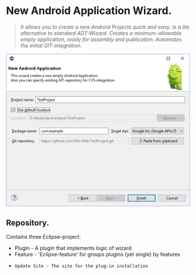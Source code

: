 # New Android Application Wizard.

> *It allows you to create a new Android Projects quick and easy. Is a lite alternative to standard ADT-Wizard. Creates a minimum-allowable empty application, ready for assembly and publication. Automates the initial GIT-integration.*

![](Screen.png "Screen") 

## Repository.

Contains three Eclipse-project:

*   Plugin - A plugin that implements logic of wizard
*   Feature - 'Eclipse-feature' for groups plugins (yet single) by features
*	  Update Site - The site for the plug-in installation
